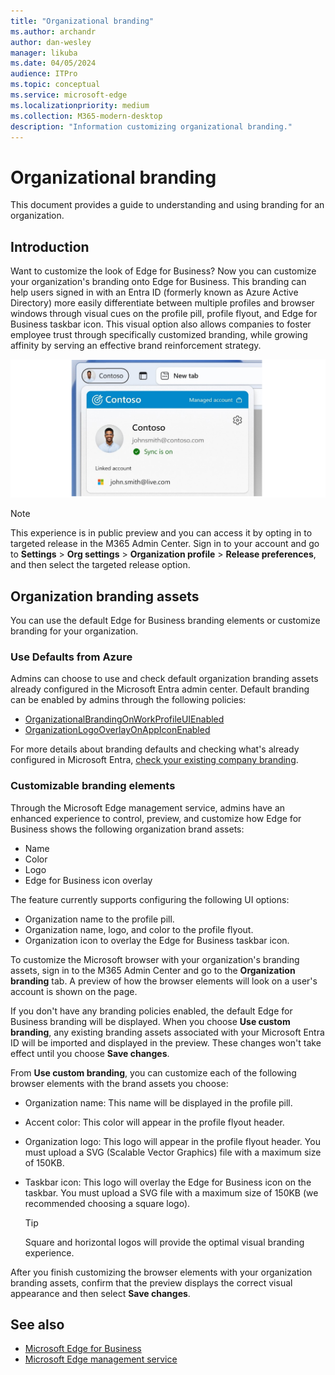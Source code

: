```yaml
---
title: "Organizational branding"
ms.author: archandr
author: dan-wesley
manager: likuba
ms.date: 04/05/2024
audience: ITPro
ms.topic: conceptual
ms.service: microsoft-edge
ms.localizationpriority: medium
ms.collection: M365-modern-desktop
description: "Information customizing organizational branding."
---
```


# Organizational branding

This document provides a guide to understanding and using branding for an organization.

## Introduction

Want to customize the look of Edge for Business?
Now you can customize your organization's branding onto Edge for Business. This branding can help users signed in with an Entra ID (formerly known as Azure Active Directory) more easily differentiate between multiple profiles and browser windows through visual cues on the profile pill, profile flyout, and Edge for Business taskbar icon. This visual option also allows companies to foster employee trust through specifically customized branding, while growing affinity by serving an effective brand reinforcement strategy.

![Company branding for Contoso](media/microsoft-edge-organization-branding/efb-company-branding-new.png)

> [!NOTE]
> This experience is in public preview and you can access it by opting in to targeted release in the M365 Admin Center. Sign in to your account and go to **Settings** > **Org settings** > **Organization profile** > **Release preferences**, and then select the targeted release option.

## Organization branding assets

You can use the default Edge for Business branding elements or customize branding for your organization.

### Use Defaults from Azure

Admins can choose to use and check default organization branding assets already configured in the Microsoft Entra admin center. Default branding can be enabled by admins through the following policies:

- [OrganizationalBrandingOnWorkProfileUIEnabled](/deployedge/microsoft-edge-policies#organizationalbrandingonworkprofileuienabled)
- [OrganizationLogoOverlayOnAppIconEnabled](/deployedge/microsoft-edge-policies#organizationlogooverlayonappiconenabled)

For more details about branding defaults and checking what's already configured in Microsoft Entra, [check your existing company branding](/entra/fundamentals/how-to-customize-branding).

### Customizable branding elements

Through the Microsoft Edge management service, admins have an enhanced experience to control, preview, and customize how Edge for Business shows the following organization brand assets:

- Name
- Color
- Logo
- Edge for Business icon overlay

The feature currently supports configuring the following UI options:

- Organization name to the profile pill.
- Organization name, logo, and color to the profile flyout.
- Organization icon to overlay the Edge for Business taskbar icon.

To customize the Microsoft browser with your organization's branding assets, sign in to the M365 Admin Center and go to the **Organization branding** tab. A preview of how the browser elements will look on a user's account is shown on the page.

If you don't have any branding policies enabled, the default Edge for Business branding will be displayed. When you choose **Use custom branding**, any existing branding assets associated with your Microsoft Entra ID will be imported and displayed in the preview. These changes won't take effect until you choose **Save changes**.

From **Use custom branding**, you can customize each of the following browser elements with the brand assets you choose:

- Organization name: This name will be displayed in the profile pill.
- Accent color: This color will appear in the profile flyout header.
- Organization logo: This logo will appear in the profile flyout header. You must upload a SVG (Scalable Vector Graphics) file with a maximum size of 150KB.
- Taskbar icon: This logo will overlay the Edge for Business icon on the taskbar. You must upload a SVG file with a maximum size of 150KB (we recommended choosing a square logo).

  > [!TIP]
  > Square and horizontal logos will provide the optimal visual branding experience.

After you finish customizing the browser elements with your organization branding assets, confirm that the preview displays the correct visual appearance and then select **Save changes**.

## See also

- [Microsoft Edge for Business](/deployedge/microsoft-edge-for-business)
- [Microsoft Edge management service](/deployedge/microsoft-edge-management-service)
